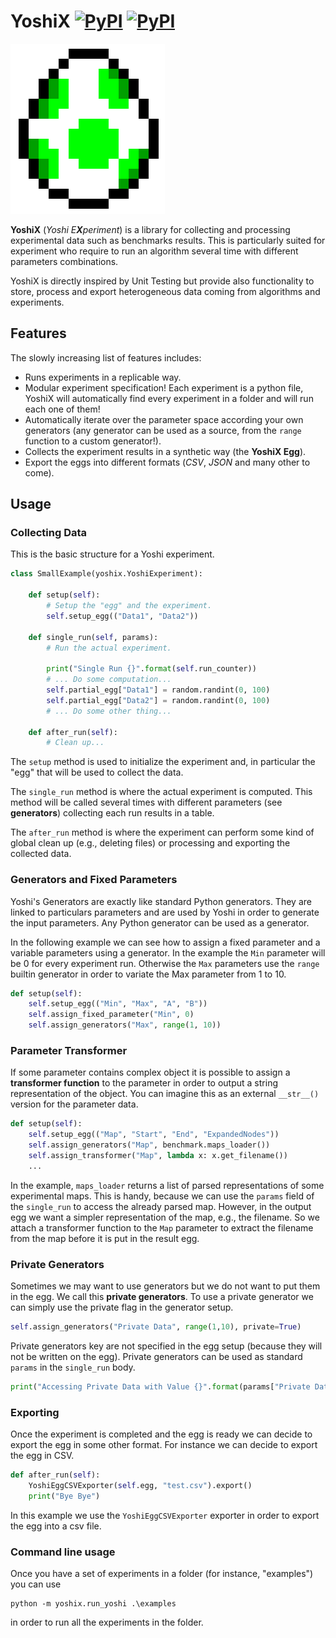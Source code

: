 # YoshiX  [![PyPI](https://img.shields.io/pypi/v/yoshix.svg?maxAge=2592000)](https://pypi.python.org/pypi/yoshix) [![PyPI](https://img.shields.io/pypi/dm/yoshix.svg?maxAge=2592000)](https://pypi.python.org/pypi/yoshix)

![YoshiX](./images/yoshi.png)

**YoshiX** (_Yoshi E**X**periment_) is a library for collecting and processing experimental data such as benchmarks results. This is particularly suited for experiment who require to run an algorithm several time with different parameters combinations.

YoshiX is directly inspired by Unit Testing but provide also functionality to store, process and export heterogeneous data coming from algorithms and experiments.

## Features

The slowly increasing list of features includes:

 * Runs experiments in a replicable way.
 * Modular experiment specification! Each experiment is a python file, YoshiX will automatically find every experiment in a folder and will run each one of them!
 * Automatically iterate over the parameter space according your own generators (any generator can be used as a source, from the `range` function to a custom generator!).
 * Collects the experiment results in a synthetic way (the **YoshiX Egg**).
 * Export the eggs into different formats (_CSV_, _JSON_ and many other to come).

## Usage

### Collecting Data

This is the basic structure for a Yoshi experiment.

```python
class SmallExample(yoshix.YoshiExperiment):

    def setup(self):
        # Setup the "egg" and the experiment.
        self.setup_egg(("Data1", "Data2"))

    def single_run(self, params):
        # Run the actual experiment.

        print("Single Run {}".format(self.run_counter))
        # ... Do some computation...
        self.partial_egg["Data1"] = random.randint(0, 100)
        self.partial_egg["Data2"] = random.randint(0, 100)
        # ... Do some other thing...

    def after_run(self):
        # Clean up...
```

The `setup` method is used to initialize the experiment and, in particular the "egg" that will be used to collect the data.

The `single_run` method is where the actual experiment is computed. This method will be called several times with different parameters (see **generators**) collecting each run results in a table.

The `after_run` method is where the experiment can perform some kind of global clean up (e.g., deleting files) or processing and exporting the collected data.

### Generators and Fixed Parameters

Yoshi's Generators are exactly like standard Python generators. They are linked to particulars parameters and are used by Yoshi in order to generate the input parameters. Any Python generator can be used as a generator.

In the following example we can see how to assign a fixed parameter and a variable parameters using a generator. In the example the `Min` parameter will be 0 for every experiment run. Otherwise the `Max` parameters use the `range` builtin generator in order to variate the Max parameter from 1 to 10.

```python
def setup(self):
    self.setup_egg(("Min", "Max", "A", "B"))
    self.assign_fixed_parameter("Min", 0)
    self.assign_generators("Max", range(1, 10))
```

### Parameter Transformer

If some parameter contains complex object it is possible to assign a **transformer function** to the parameter in order to output a string representation of the object. You can imagine this as an external `__str__()` version for the parameter data.

```python
def setup(self):
    self.setup_egg(("Map", "Start", "End", "ExpandedNodes"))
    self.assign_generators("Map", benchmark.maps_loader())
    self.assign_transformer("Map", lambda x: x.get_filename())
    ...
```

In the example, `maps_loader` returns a list of parsed representations of some experimental maps. This is handy, because we can use the `params` field of the `single_run` to access the already parsed map. However, in the output egg we want a simpler representation of the map, e.g., the filename. So we attach a transformer function to the `Map` parameter to extract the filename from the map before it is put in the result egg.

### Private Generators

Sometimes we may want to use generators but we do not want to put them in the egg. We call this **private generators**. To use a private generator we can simply use the private flag in the generator setup.

```python
self.assign_generators("Private Data", range(1,10), private=True)
```

Private generators key are not specified in the egg setup (because they will not be written on the egg). Private generators can be used as standard `params` in the `single_run` body.

```python
print("Accessing Private Data with Value {}".format(params["Private Data"]))
```

### Exporting

Once the experiment is completed and the egg is ready we can decide to export the egg in some other format. For instance we can decide to export the egg in CSV.

```python
def after_run(self):
    YoshiEggCSVExporter(self.egg, "test.csv").export()
    print("Bye Bye")
```

In this example we use the `YoshiEggCSVExporter` exporter in order to export the egg into a csv file.

### Command line usage

Once you have a set of experiments in a folder (for instance, "examples") you can use

```
python -m yoshix.run_yoshi .\examples
```

in order to run all the experiments in the folder.
